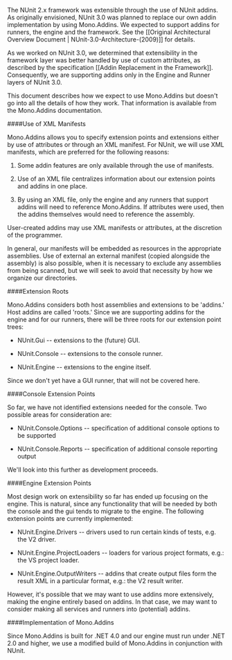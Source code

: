 The NUnit 2.x framework was extensible through the use of NUnit addins. As originally envisioned, NUnit 3.0 was planned to replace our own addin implementation by using Mono.Addins. We expected to support addins for runners, the engine and the framework. See the [[Original Architectural Overview Document | NUnit-3.0-Architecture-(2009)]] for details.

As we worked on NUnit 3.0, we determined that extensibility in the framework layer was better handled by use of custom attributes, as described by the specification [[Addin Replacement in the Framework]]. Consequently, we are supporting addins only in the Engine and Runner layers of NUnit 3.0.

This document describes how we expect to use Mono.Addins but doesn't go into all the details of how they work. That information is available from the Mono.Addins documentation.

####Use of XML Manifests

Mono.Addins allows you to specify extension points and extensions either by use of attributes or through an XML manifest. For NUnit, we will use XML manifests, which are preferred for the following reasons:

1. Some addin features are only available through the use of manifests.

2. Use of an XML file centralizes information about our extension points and addins in one place.

3. By using an XML file, only the engine and any runners that support addins will need to reference Mono.Addins. If attributes were used, then the addins themselves would need to reference the assembly.

User-created addins may use XML manifests or attributes, at the discretion of the programmer.

In general, our manifests will be embedded as resources in the appropriate assemblies. Use of external an external manifest (copied alongside the assembly) is also possible, when it is necessary to exclude any assemblies from being scanned, but we will seek to avoid that necessity by how we organize our directories.

####Extension Roots

Mono.Addins considers both host assemblies and extensions to be 'addins.' Host addins are called 'roots.' Since we are supporting addins for the engine and for our runners, there will be three roots for our extension point trees:

  * NUnit.Gui -- extensions to the (future) GUI.

  * NUnit.Console -- extensions to the console runner.

  * NUnit.Engine -- extensions to the engine itself.

Since we don't yet have a GUI runner, that will not be covered here.

####Console Extension Points

So far, we have not identified extensions needed for the console. Two possible areas for consideration are:

  * NUnit.Console.Options -- specification of additional console options to be supported

  * NUnit.Console.Reports -- specification of additional console reporting output

We'll look into this further as development proceeds.

####Engine Extension Points

Most design work on extensibility so far has ended up focusing on the engine. This is natural, since any functionality that will be needed by both the console and the gui tends to migrate to the engine. The following extension points are currently implemented:

  * NUnit.Engine.Drivers -- drivers used to run certain kinds of tests, e.g. the V2 driver.

  * NUnit.Engine.ProjectLoaders -- loaders for various project formats, e.g.: the VS project loader.

  * NUnit.Engine.OutputWriters -- addins that create output files form the result XML in a particular format, e.g.: the V2 result writer.

However, it's possible that we may want to use addins more extensively, making the engine entirely based on addins. In that case, we may want to consider making all services and runners into (potential) addins.

####Implementation of Mono.Addins

Since Mono.Addins is built for .NET 4.0 and our engine must run under .NET 2.0 and higher, we use a modified build of Mono.Addins in conjunction with NUnit.
